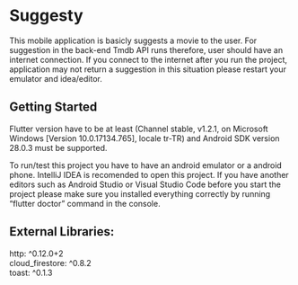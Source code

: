 # Suggesty

This mobile application is basicly suggests a movie to the user. For suggestion in the back-end Tmdb API runs therefore, user should have an internet connection. If you connect to the internet after you run the project, application may not return a suggestion in this situation please restart your emulator and idea/editor.

## Getting Started

Flutter version have to be at least (Channel stable, v1.2.1, on Microsoft Windows [Version 10.0.17134.765], locale tr-TR) and Android SDK version 28.0.3 must be supported.

To run/test this project you have to have an android emulator or a android phone. IntelliJ IDEA is recomended to open this project. If you have another editors such as Android Studio or Visual Studio Code before you start the project please make sure you installed everything correctly by running “flutter doctor” command in the console. 

## External Libraries:  
http: ^0.12.0+2<br/>
cloud_firestore: ^0.8.2<br/>
toast: ^0.1.3  <br/>

